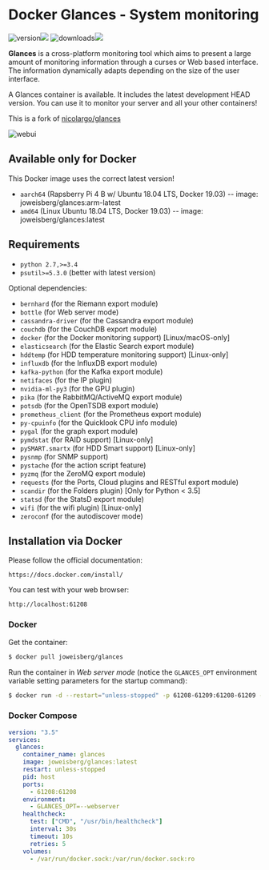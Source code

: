# Docker Glances - System monitoring

![version](https://img.shields.io/pypi/v/glances.svg)![](https://pypi.python.org/pypi/Glances)
![downloads](https://pepy.tech/badge/glances/month)![](https://pepy.tech/project/glances)

**Glances** is a cross-platform monitoring tool which aims to present a large amount of monitoring information through a curses or Web based interface. The information dynamically adapts depending on the size of the user interface.

A Glances container is available. It includes the latest development HEAD version. You can use it to monitor your server and all your other containers!

This is a fork of [nicolargo/glances](https://github.com/nicolargo/glances)

![webui](https://raw.githubusercontent.com/nicolargo/glances/develop/docs/_static/glances-responsive-webdesign.png)

## Available only for Docker

This Docker image uses the correct latest version!
- ``aarch64`` (Rapsberry Pi 4 B w/ Ubuntu 18.04 LTS, Docker 19.03) -- image: joweisberg/glances:arm-latest
- ``amd64`` (Linux Ubuntu 18.04 LTS, Docker 19.03) -- image: joweisberg/glances:latest

## Requirements

- ``python 2.7,>=3.4``
- ``psutil>=5.3.0`` (better with latest version)

Optional dependencies:

- ``bernhard`` (for the Riemann export module)
- ``bottle`` (for Web server mode)
- ``cassandra-driver`` (for the Cassandra export module)
- ``couchdb`` (for the CouchDB export module)
- ``docker`` (for the Docker monitoring support) [Linux/macOS-only]
- ``elasticsearch`` (for the Elastic Search export module)
- ``hddtemp`` (for HDD temperature monitoring support) [Linux-only]
- ``influxdb`` (for the InfluxDB export module)
- ``kafka-python`` (for the Kafka export module)
- ``netifaces`` (for the IP plugin)
- ``nvidia-ml-py3`` (for the GPU plugin)
- ``pika`` (for the RabbitMQ/ActiveMQ export module)
- ``potsdb`` (for the OpenTSDB export module)
- ``prometheus_client`` (for the Prometheus export module)
- ``py-cpuinfo`` (for the Quicklook CPU info module)
- ``pygal`` (for the graph export module)
- ``pymdstat`` (for RAID support) [Linux-only]
- ``pySMART.smartx`` (for HDD Smart support) [Linux-only]
- ``pysnmp`` (for SNMP support)
- ``pystache`` (for the action script feature)
- ``pyzmq`` (for the ZeroMQ export module)
- ``requests`` (for the Ports, Cloud plugins and RESTful export module)
- ``scandir`` (for the Folders plugin) [Only for Python < 3.5]
- ``statsd`` (for the StatsD export module)
- ``wifi`` (for the wifi plugin) [Linux-only]
- ``zeroconf`` (for the autodiscover mode)

## Installation via Docker

Please follow the official documentation:

    https://docs.docker.com/install/

You can test with your web browser:

    http://localhost:61208

### Docker

Get the container:

```bash
$ docker pull joweisberg/glances
```
Run the container in *Web server mode* (notice the `GLANCES_OPT` environment variable setting parameters for the startup command):

```bash
$ docker run -d --restart="unless-stopped" -p 61208-61209:61208-61209 -e GLANCES_OPT="-w" -v /var/run/docker.sock:/var/run/docker.sock:ro --pid host joweisebrg/glances
```

### Docker Compose

```yml
version: "3.5"
services:
  glances:
    container_name: glances
    image: joweisberg/glances:latest
    restart: unless-stopped
    pid: host
    ports:
      - 61208:61208
    environment:
      - GLANCES_OPT=--webserver
    healthcheck:
      test: ["CMD", "/usr/bin/healthcheck"]
      interval: 30s
      timeout: 10s
      retries: 5
    volumes:
      - /var/run/docker.sock:/var/run/docker.sock:ro
```
